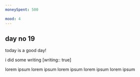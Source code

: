 ```yaml
---
moneySpent: 500
 
mood: 4
---
```

## day no 19
today is a good day!
 

i did some writing [writing:: true]

lorem ipsum lorem ipsum lorem ipsum lorem ipsum lorem ipsum
